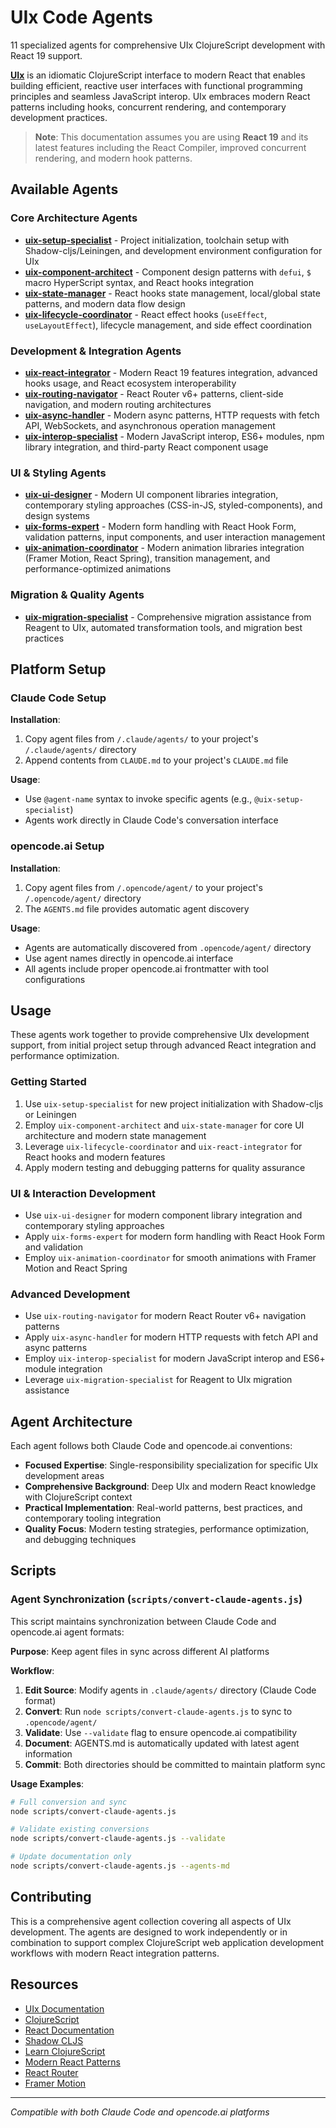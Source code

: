 # UIx Code Agents

11 specialized agents for comprehensive UIx ClojureScript development with React 19 support.

**[UIx](https://uix-cljs.dev/)** is an idiomatic ClojureScript interface to modern React that enables building efficient, reactive user interfaces with functional programming principles and seamless JavaScript interop. UIx embraces modern React patterns including hooks, concurrent rendering, and contemporary development practices.

> **Note**: This documentation assumes you are using **React 19** and its latest features including the React Compiler, improved concurrent rendering, and modern hook patterns.

## Available Agents

### Core Architecture Agents
- **[uix-setup-specialist](/.claude/agents/uix-setup-specialist.md)** - Project initialization, toolchain setup with Shadow-cljs/Leiningen, and development environment configuration for UIx
- **[uix-component-architect](/.claude/agents/uix-component-architect.md)** - Component design patterns with `defui`, `$` macro HyperScript syntax, and React hooks integration
- **[uix-state-manager](/.claude/agents/uix-state-manager.md)** - React hooks state management, local/global state patterns, and modern data flow design
- **[uix-lifecycle-coordinator](/.claude/agents/uix-lifecycle-coordinator.md)** - React effect hooks (`useEffect`, `useLayoutEffect`), lifecycle management, and side effect coordination

### Development & Integration Agents
- **[uix-react-integrator](/.claude/agents/uix-react-integrator.md)** - Modern React 19 features integration, advanced hooks usage, and React ecosystem interoperability
- **[uix-routing-navigator](/.claude/agents/uix-routing-navigator.md)** - React Router v6+ patterns, client-side navigation, and modern routing architectures
- **[uix-async-handler](/.claude/agents/uix-async-handler.md)** - Modern async patterns, HTTP requests with fetch API, WebSockets, and asynchronous operation management
- **[uix-interop-specialist](/.claude/agents/uix-interop-specialist.md)** - Modern JavaScript interop, ES6+ modules, npm library integration, and third-party React component usage

### UI & Styling Agents
- **[uix-ui-designer](/.claude/agents/uix-ui-designer.md)** - Modern UI component libraries integration, contemporary styling approaches (CSS-in-JS, styled-components), and design systems
- **[uix-forms-expert](/.claude/agents/uix-forms-expert.md)** - Modern form handling with React Hook Form, validation patterns, input components, and user interaction management
- **[uix-animation-coordinator](/.claude/agents/uix-animation-coordinator.md)** - Modern animation libraries integration (Framer Motion, React Spring), transition management, and performance-optimized animations

### Migration & Quality Agents
- **[uix-migration-specialist](/.claude/agents/uix-migration-specialist.md)** - Comprehensive migration assistance from Reagent to UIx, automated transformation tools, and migration best practices

## Platform Setup

### Claude Code Setup

**Installation**:
1. Copy agent files from `/.claude/agents/` to your project's `/.claude/agents/` directory
2. Append contents from `CLAUDE.md` to your project's `CLAUDE.md` file

**Usage**:
- Use `@agent-name` syntax to invoke specific agents (e.g., `@uix-setup-specialist`)
- Agents work directly in Claude Code's conversation interface

### opencode.ai Setup

**Installation**:
1. Copy agent files from `/.opencode/agent/` to your project's `/.opencode/agent/` directory
2. The `AGENTS.md` file provides automatic agent discovery

**Usage**:
- Agents are automatically discovered from `.opencode/agent/` directory
- Use agent names directly in opencode.ai interface
- All agents include proper opencode.ai frontmatter with tool configurations

## Usage

These agents work together to provide comprehensive UIx development support, from initial project setup through advanced React integration and performance optimization.

### Getting Started
1. Use `uix-setup-specialist` for new project initialization with Shadow-cljs or Leiningen
2. Employ `uix-component-architect` and `uix-state-manager` for core UI architecture and modern state management
3. Leverage `uix-lifecycle-coordinator` and `uix-react-integrator` for React hooks and modern features
4. Apply modern testing and debugging patterns for quality assurance

### UI & Interaction Development
- Use `uix-ui-designer` for modern component library integration and contemporary styling approaches
- Apply `uix-forms-expert` for modern form handling with React Hook Form and validation
- Employ `uix-animation-coordinator` for smooth animations with Framer Motion and React Spring

### Advanced Development
- Use `uix-routing-navigator` for modern React Router v6+ navigation patterns
- Apply `uix-async-handler` for modern HTTP requests with fetch API and async patterns
- Employ `uix-interop-specialist` for modern JavaScript interop and ES6+ module integration
- Leverage `uix-migration-specialist` for Reagent to UIx migration assistance

## Agent Architecture

Each agent follows both Claude Code and opencode.ai conventions:
- **Focused Expertise**: Single-responsibility specialization for specific UIx development areas
- **Comprehensive Background**: Deep UIx and modern React knowledge with ClojureScript context
- **Practical Implementation**: Real-world patterns, best practices, and contemporary tooling integration
- **Quality Focus**: Modern testing strategies, performance optimization, and debugging techniques

## Scripts

### Agent Synchronization (`scripts/convert-claude-agents.js`)

This script maintains synchronization between Claude Code and opencode.ai agent formats:

**Purpose**: Keep agent files in sync across different AI platforms

**Workflow**:
1. **Edit Source**: Modify agents in `.claude/agents/` directory (Claude Code format)
2. **Convert**: Run `node scripts/convert-claude-agents.js` to sync to `.opencode/agent/`
3. **Validate**: Use `--validate` flag to ensure opencode.ai compatibility
4. **Document**: AGENTS.md is automatically updated with latest agent information
5. **Commit**: Both directories should be committed to maintain platform sync

**Usage Examples**:
```bash
# Full conversion and sync
node scripts/convert-claude-agents.js

# Validate existing conversions
node scripts/convert-claude-agents.js --validate

# Update documentation only
node scripts/convert-claude-agents.js --agents-md
```

## Contributing

This is a comprehensive agent collection covering all aspects of UIx development. The agents are designed to work independently or in combination to support complex ClojureScript web application development workflows with modern React integration patterns.

## Resources

- [UIx Documentation](https://uix-cljs.dev/)
- [ClojureScript](https://clojurescript.org/)
- [React Documentation](https://react.dev/)
- [Shadow CLJS](https://shadow-cljs.github.io/docs/UsersGuide.html)
- [Learn ClojureScript](https://www.learn-clojurescript.com/)
- [Modern React Patterns](https://react.dev/learn)
- [React Router](https://reactrouter.com/)
- [Framer Motion](https://www.framer.com/motion/)

---

*Compatible with both Claude Code and opencode.ai platforms*